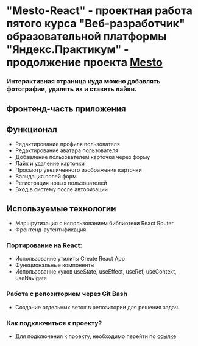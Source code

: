 # "Mesto-React" - проектная работа пятого курса "Веб-разработчик" образовательной платформы "Яндекс.Практикум" - продолжение проекта [Mesto](https://github.com/Dmitry-Rusinov/mesto)
### Интерактивная страница куда можно добавлять фотографии, удалять их и ставить лайки.

## Фронтенд-часть приложения

## Функционал

* Редактирование профиля пользователя
* Редактирование аватара пользователя
* Добавление пользователем карточки через форму
* Лайк и удаление карточки
* Просмотр увеличенного изображения карточки
* Валидация полей форм
* Регистрация новых пользователей
* Вход в систему после авторизации

## Используемые технологии

* Маршрутизация с использованием библиотеки React Router
* Фронтенд-аутентификация

### Портирование на React:

* Использование утилиты  Create React App
* Функциональные компоненты
* Использование хуков useState, useEffect, useRef, useContext, useNavigate

### Работа с репозиторием через Git Bash
* Создание отдельных веток в репозитории для решения задач.
### Как подключиться к проекту?
* Для подключения к проекту, необходимо перейти по [ссылке](https://github.com/Dmitry-Rusinov/react-mesto-api-full-gha)